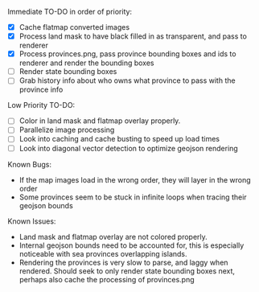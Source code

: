 Immediate TO-DO in order of priority:
- [x] Cache flatmap converted images
- [x] Process land mask to have black filled in as transparent, and pass to renderer
- [x] Process provinces.png, pass province bounding boxes and ids to renderer and render the bounding boxes
- [ ] Render state bounding boxes
- [ ] Grab history info about who owns what province to pass with the province info

Low Priority TO-DO:
- [ ] Color in land mask and flatmap overlay properly.
- [ ] Parallelize image processing
- [ ] Look into caching and cache busting to speed up load times
- [ ] Look into diagonal vector detection to optimize geojson rendering

Known Bugs:
- If the map images load in the wrong order, they will layer in the wrong order
- Some provinces seem to be stuck in infinite loops when tracing their geojson bounds

Known Issues:
- Land mask and flatmap overlay are not colored properly.
- Internal geojson bounds need to be accounted for, this is especially noticeable with sea provinces overlapping islands.
- Rendering the provinces is very slow to parse, and laggy when rendered. Should seek to only render state bounding boxes next, perhaps also cache the processing of provinces.png
